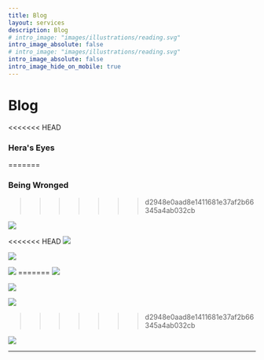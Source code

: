 ```yaml
---
title: Blog
layout: services
description: Blog
# intro_image: "images/illustrations/reading.svg"
intro_image_absolute: false
# intro_image: "images/illustrations/reading.svg"
intro_image_absolute: false
intro_image_hide_on_mobile: true
---
```


# Blog

<<<<<<< HEAD
### Hera's Eyes
=======
### Being Wronged
>>>>>>> d2948e0aad8e1411681e37af2b66345a4ab032cb
<span class = 'blog'>
<img class = 'comic' src='/assets/cartoon/013/013-01.jpg'> <br />

<<<<<<< HEAD
<img class = 'comic' src='/assets/cartoon/013/013-02.jpg'>  <br />

<img class = 'comic' src='/assets/cartoon/013/13-03.jpg'> <br />

<img class = 'comic' src='/assets/cartoon/013/13-04.jpg'>
=======
<img class = 'comic' src='/assets/cartoon/012/012-01.jpg'>

<img class = 'comic' src='/assets/cartoon/012/012-02.jpg'>  <br />

<img class = 'comic' src='/assets/cartoon/012/012-003.jpg'> <br />
>>>>>>> d2948e0aad8e1411681e37af2b66345a4ab032cb

<img class = 'comic' src='/assets/cartoon/012/012-04.jpg'>
<hr>


